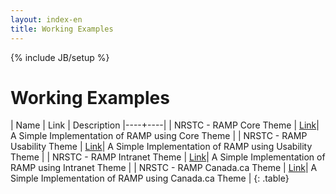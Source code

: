 ```yaml
---
layout: index-en
title: Working Examples
---
```

{% include JB/setup %}

# Working Examples

| Name | Link | Description
|----+----|
| NRSTC - RAMP Core Theme | [Link]({{BASE_PATH}}/demos/NRSTC/core/ramp-en.html)| A Simple Implementation of RAMP using Core Theme |
| NRSTC - RAMP Usability Theme | [Link]({{BASE_PATH}}/demos/NRSTC/usability/ramp-en.html)| A Simple Implementation of RAMP using Usability Theme |
| NRSTC - RAMP Intranet Theme | [Link]({{BASE_PATH}}/demos/NRSTC/intranet/ramp-en.html)| A Simple Implementation of RAMP using Intranet Theme |
| NRSTC - RAMP Canada.ca Theme | [Link]({{BASE_PATH}}/demos/NRSTC/canada/ramp-en.html)| A Simple Implementation of RAMP using Canada.ca Theme |
{: .table}
